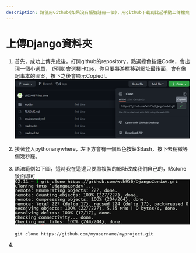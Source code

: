 ```yaml
---
description: 請使用Github(如果沒有帳號註冊一個)，用github下載到比起手動上傳檔案是最方便且最不容易有問題，由於github上傳方法很多，這邊不再多加贅述。
---
```


# 上傳Django資料夾

1. 首先，成功上傳完成後，打開github的repository，點選綠色按鈕Code，會出現一個小選單， \(預設\)會選擇Https，你只要將游標移到網址最後面，會有像記事本的圖案，按下之後會顯示Copied!。![](.gitbook/assets/githubrepo-wang-zhi-fu-zhi-.png) 
2. 接著登入pythonanywhere，左下方會有一個藍色按鈕$Bash，按下去稍微等個幾秒鐘。
3. 語法範例如下圖，這時我在這邊只要將複製的網址改成我們自己的，貼clone後面即可 ![](.gitbook/assets/clone-zi-ji-de-github.png) 

   ```text
   git clone https://github.com/myusername/myproject.git
   ```

4. 


